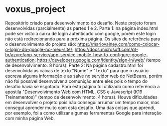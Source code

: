 # voxus_project
Repositório criado para desenvolvimento do desafio.
Neste projeto foram desenvolvidas (parcialmente) as partes 1 e 2. Parte 1: na página index.html pode ser visto a caixa de login autenticado com google, porém este login não está redirecionando para a próxima página. 
Os sites de referência para o desenvolvimento do projeto são:
https://mariovalney.com/como-colocar-o-login-do-google-no-meu-site/; 
https://docs.microsoft.com/pt-br/azure/app-service/app-service-mobile-how-to-configure-google-authentication; 
https://developers.google.com/identity/sign-in/web/
(tempo de desenvolvimento: 8 horas). 
Parte 2: Na página cadastro.html foi desenvolvida as caixas de texto "Nome" e "Texto" para que o usuário escreva alguma informação e as salve no servidor web do NetBeans, porém não foi possível desenvolver a comunição entre eles pois o tempo do desafio havia se esgotado. 
Para esta página foi utilizado como referência a apostila "Desenvolvimento Web com HTML, CSS e Javascript (K19 Treinamentos)" 
(tempo de desenvolvimento: 4 horas). 
Houve dificuldades em desenvolver o projeto pois não consegui arrumar um tempo maior, mas consegui aprender muito com esta desafio. Uma das coisas que aprendi, por exemplo, foi a como utilizar algumas ferramentas Google para interação com minha página Web.
